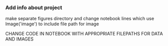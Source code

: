 ### Add info about project ###


make separate figures directory and change notebook lines which use Image('image') to include file path for image

CHANGE CODE IN NOTEBOOK WITH APPROPRIATE FILEPATHS FOR DATA AND IMAGES
